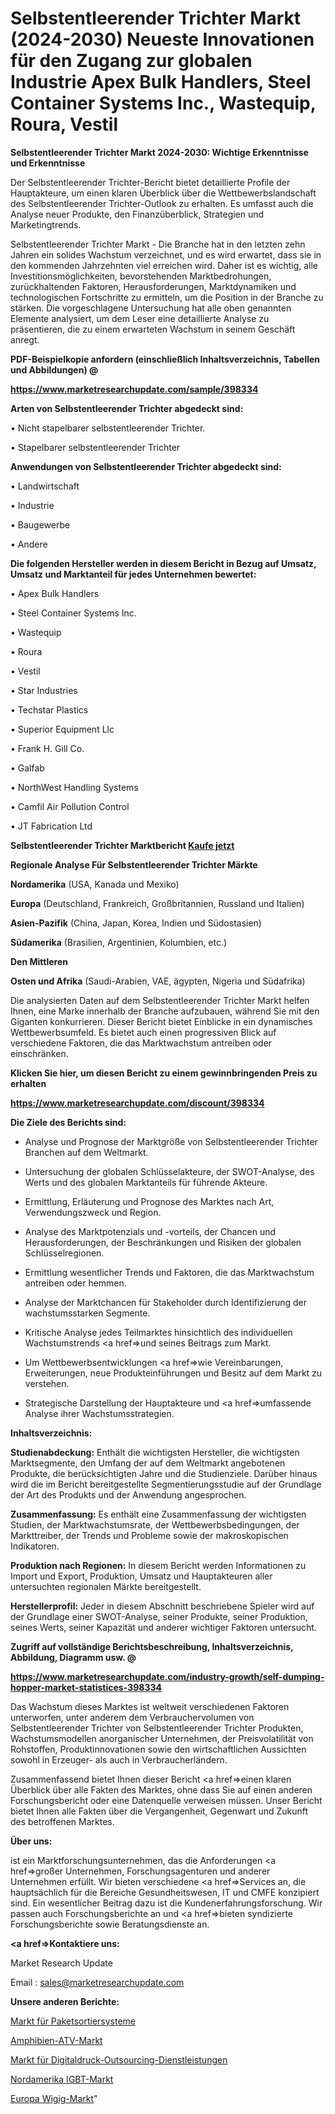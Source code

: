 # Selbstentleerender Trichter Markt (2024-2030) Neueste Innovationen für den Zugang zur globalen Industrie Apex Bulk Handlers, Steel Container Systems Inc., Wastequip, Roura, Vestil

<strong>Selbstentleerender Trichter Markt 2024-2030: Wichtige Erkenntnisse und Erkenntnisse</strong>

Der Selbstentleerender Trichter-Bericht bietet detaillierte Profile der Hauptakteure, um einen klaren Überblick über die Wettbewerbslandschaft des Selbstentleerender Trichter-Outlook zu erhalten. Es umfasst auch die Analyse neuer Produkte, den Finanzüberblick, Strategien und Marketingtrends.

Selbstentleerender Trichter Markt - Die Branche hat in den letzten zehn Jahren ein solides Wachstum verzeichnet, und es wird erwartet, dass sie in den kommenden Jahrzehnten viel erreichen wird. Daher ist es wichtig, alle Investitionsmöglichkeiten, bevorstehenden Marktbedrohungen, zurückhaltenden Faktoren, Herausforderungen, Marktdynamiken und technologischen Fortschritte zu ermitteln, um die Position in der Branche zu stärken. Die vorgeschlagene Untersuchung hat alle oben genannten Elemente analysiert, um dem Leser eine detaillierte Analyse zu präsentieren, die zu einem erwarteten Wachstum in seinem Geschäft anregt.



<strong><b>PDF-Beispielkopie anfordern (einschließlich Inhaltsverzeichnis, Tabellen und Abbildungen) @ </b></strong>

<strong><a href=https://www.marketresearchupdate.com/sample/398334>

<strong>https://www.marketresearchupdate.com/sample/398334</u></a></strong></strong>



<strong>Arten von Selbstentleerender Trichter abgedeckt sind:</strong>

• Nicht stapelbarer selbstentleerender Trichter.

• Stapelbarer selbstentleerender Trichter



<strong>Anwendungen von Selbstentleerender Trichter abgedeckt sind:</strong>

• Landwirtschaft

• Industrie

• Baugewerbe

• Andere



<strong>Die folgenden Hersteller werden in diesem Bericht in Bezug auf Umsatz, Umsatz und Marktanteil für jedes Unternehmen bewertet:</strong>

• Apex Bulk Handlers

• Steel Container Systems Inc.

• Wastequip

• Roura

• Vestil

• Star Industries

• Techstar Plastics

• Superior Equipment Llc

• Frank H. Gill Co.

• Galfab

• NorthWest Handling Systems

• Camfil Air Pollution Control

• JT Fabrication Ltd



<strong>Selbstentleerender Trichter Marktbericht <a href=https://www.marketresearchupdate.com/buynow/398334>Kaufe jetzt</a></strong>



<strong>Regionale Analyse Für Selbstentleerender Trichter Märkte</strong>



<strong>Nordamerika</strong> (USA, Kanada und Mexiko)



<strong>Europa</strong> (Deutschland, Frankreich, Großbritannien, Russland und Italien)



<strong>Asien-Pazifik</strong> (China, Japan, Korea, Indien und Südostasien)



<strong>Südamerika</strong> (Brasilien, Argentinien, Kolumbien, etc.)



<strong>Den Mittleren</strong> 

<strong>Osten und Afrika</strong> (Saudi-Arabien, VAE, ägypten, Nigeria und Südafrika)

Die analysierten Daten auf dem Selbstentleerender Trichter Markt helfen Ihnen, eine Marke innerhalb der Branche aufzubauen, während Sie mit den Giganten konkurrieren. Dieser Bericht bietet Einblicke in ein dynamisches Wettbewerbsumfeld. Es bietet auch einen progressiven Blick auf verschiedene Faktoren, die das Marktwachstum antreiben oder einschränken.



<strong>Klicken Sie hier, um diesen Bericht zu einem gewinnbringenden Preis zu erhalten
</strong>

<strong><a href=https://www.marketresearchupdate.com/discount/398334>https://www.marketresearchupdate.com/discount/398334</b></u></strong></a>



<strong>Die Ziele des Berichts sind:</strong>

- Analyse und Prognose der Marktgröße von Selbstentleerender Trichter Branchen auf dem Weltmarkt.

- Untersuchung der globalen Schlüsselakteure, der SWOT-Analyse, des Werts und des globalen Marktanteils für führende Akteure.

- Ermittlung, Erläuterung und Prognose des Marktes nach Art, Verwendungszweck und Region.

- Analyse des Marktpotenzials und -vorteils, der Chancen und Herausforderungen, der Beschränkungen und Risiken der globalen Schlüsselregionen.

- Ermittlung wesentlicher Trends und Faktoren, die das Marktwachstum antreiben oder hemmen.

- Analyse der Marktchancen für Stakeholder durch Identifizierung der wachstumsstarken Segmente.

- Kritische Analyse jedes Teilmarktes hinsichtlich des individuellen Wachstumstrends <a href=>und</a> seines Beitrags zum Markt.

- Um Wettbewerbsentwicklungen <a href=>wie</a> Vereinbarungen, Erweiterungen, neue Produkteinführungen und Besitz auf dem Markt zu verstehen.

- Strategische Darstellung der Hauptakteure und <a href=>umfas</a>sende Analyse ihrer Wachstumsstrategien.



<strong>Inhaltsverzeichnis:</strong>



<strong>Studienabdeckung:</strong> Enthält die wichtigsten Hersteller, die wichtigsten Marktsegmente, den Umfang der auf dem Weltmarkt angebotenen Produkte, die berücksichtigten Jahre und die Studienziele. Darüber hinaus wird die im Bericht bereitgestellte Segmentierungsstudie auf der Grundlage der Art des Produkts und der Anwendung angesprochen.



<strong>Zusammenfassung:</strong> Es enthält eine Zusammenfassung der wichtigsten Studien, der Marktwachstumsrate, der Wettbewerbsbedingungen, der Markttreiber, der Trends und Probleme sowie der makroskopischen Indikatoren.



<strong>Produktion nach Regionen:</strong> In diesem Bericht werden Informationen zu Import und Export, Produktion, Umsatz und Hauptakteuren aller untersuchten regionalen Märkte bereitgestellt.



<strong>Herstellerprofil:</strong> Jeder in diesem Abschnitt beschriebene Spieler wird auf der Grundlage einer SWOT-Analyse, seiner Produkte, seiner Produktion, seines Werts, seiner Kapazität und anderer wichtiger Faktoren untersucht.



<strong><b>Zugriff auf vollständige Berichtsbeschreibung, Inhaltsverzeichnis, Abbildung, Diagramm usw. @ </b></strong>

<strong><a href=https://www.marketresearchupdate.com/industry-growth/self-dumping-hopper-market-statistices-398334>https://www.marketresearchupdate.com/industry-growth/self-dumping-hopper-market-statistices-398334</a></strong>

Das Wachstum dieses Marktes ist weltweit verschiedenen Faktoren unterworfen, unter anderem dem Verbrauchervolumen von Selbstentleerender Trichter von Selbstentleerender Trichter Produkten, Wachstumsmodellen anorganischer Unternehmen, der Preisvolatilität von Rohstoffen, Produktinnovationen sowie den wirtschaftlichen Aussichten sowohl in Erzeuger- als auch in Verbraucherländern.

Zusammenfassend bietet Ihnen dieser Bericht <a href=>einen</a> klaren Überblick über alle Fakten des Marktes, ohne dass Sie auf einen anderen Forschungsbericht oder eine Datenquelle verweisen müssen. Unser Bericht bietet Ihnen alle Fakten über die Vergangenheit, Gegenwart und Zukunft des betroffenen Marktes.



<strong>Über uns:</strong>

 ist ein Marktforschungsunternehmen, das die Anforderungen <a href=>großer</a> Unternehmen, Forschungsagenturen und anderer Unternehmen erfüllt. Wir bieten verschiedene <a href=>Services</a> an, die hauptsächlich für die Bereiche Gesundheitswesen, IT und CMFE konzipiert sind. Ein wesentlicher Beitrag dazu ist die Kundenerfahrungsforschung. Wir passen auch Forschungsberichte an und <a href=>bieten</a> syndizierte Forschungsberichte sowie Beratungsdienste an.



<strong><a href=>Kontaktiere uns:</a></strong>

Market Research Update

Email : sales@marketresearchupdate.com



<strong>Unsere anderen Berichte:</strong>

<a href=https://www.linkedin.com/pulse/parcel-sorting-system-market-2023-2029-in-depth>Markt für Paketsortiersysteme</a>

<a href=https://www.linkedin.com/pulse/amphibious-atv-market-analysis-segment-region>Amphibien-ATV-Markt</a>

<a href=https://www.linkedin.com/pulse/digital-printing-outsourcing-service-market-sizing-up>Markt für Digitaldruck-Outsourcing-Dienstleistungen</a>

<a href=https://www.linkedin.com/pulse/north-america-igbt-market-2023-thriving-tremendous>Nordamerika IGBT-Markt</a>

<a href=https://www.linkedin.com/pulse/europe-wigig-market-growing-rapidly>Europa Wigig-Markt</a>"
